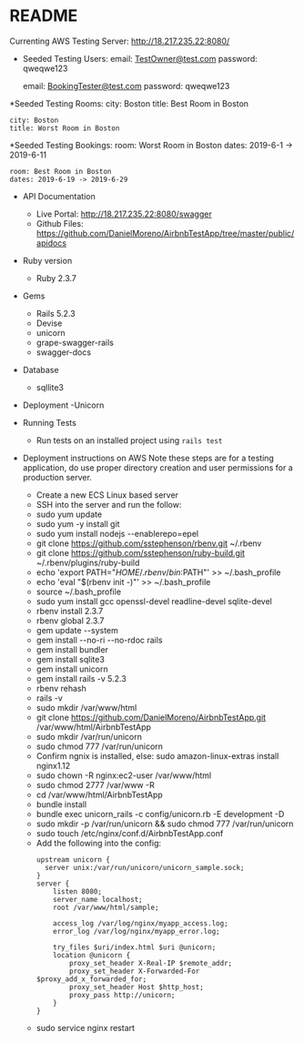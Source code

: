 # README

Currenting AWS Testing Server:  http://18.217.235.22:8080/

* Seeded Testing Users:
	email: TestOwner@test.com
	password: qweqwe123

	email: BookingTester@test.com
	password: qweqwe123

*Seeded Testing Rooms:
	city: Boston
	title: Best Room in Boston

	city: Boston
	title: Worst Room in Boston

*Seeded Testing Bookings:
	room: Worst Room in Boston
	dates: 2019-6-1 -> 2019-6-11

	room: Best Room in Boston
	dates: 2019-6-19 -> 2019-6-29

* API Documentation
	- Live Portal: http://18.217.235.22:8080/swagger
	- Github Files: https://github.com/DanielMoreno/AirbnbTestApp/tree/master/public/apidocs
	
* Ruby version
	- Ruby 2.3.7 

* Gems
	- Rails 5.2.3
	- Devise
	- unicorn
	- grape-swagger-rails
    - swagger-docs

* Database
	- sqllite3

* Deployment
	-Unicorn

* Running Tests
	- Run tests on an installed project using ```rails test```

* Deployment instructions on AWS
	Note these steps are for a testing application, do use proper directory creation and user permissions for a production server.
	- Create a new ECS Linux based server
	- SSH into the server and run the follow:
	- sudo yum update
	- sudo yum -y install git
	- sudo yum install nodejs --enablerepo=epel
	- git clone https://github.com/sstephenson/rbenv.git ~/.rbenv
	- git clone https://github.com/sstephenson/ruby-build.git ~/.rbenv/plugins/ruby-build
	- echo 'export PATH="$HOME/.rbenv/bin:$PATH"' >> ~/.bash_profile
	- echo 'eval "$(rbenv init -)"' >> ~/.bash_profile
	- source ~/.bash_profile
	- sudo yum install gcc openssl-devel readline-devel sqlite-devel
	- rbenv install 2.3.7 
	- rbenv global 2.3.7 
	- gem update --system
	- gem install --no-ri --no-rdoc rails
	- gem install bundler
	- gem install sqlite3
	- gem install unicorn
	- gem install rails -v 5.2.3
	- rbenv rehash
	- rails -v
	- sudo mkdir /var/www/html
	- git clone https://github.com/DanielMoreno/AirbnbTestApp.git /var/www/html/AirbnbTestApp
	- sudo mkdir /var/run/unicorn
	- sudo chmod 777 /var/run/unicorn
	- Confirm ngnix is installed, else: sudo amazon-linux-extras install nginx1.12
	- sudo chown -R nginx:ec2-user /var/www/html
	- sudo chmod 2777 /var/www -R
	- cd /var/www/html/AirbnbTestApp
	- bundle install
	- bundle exec unicorn_rails -c config/unicorn.rb -E development -D 
	- sudo mkdir -p /var/run/unicorn && sudo chmod 777 /var/run/unicorn
	- sudo touch /etc/nginx/conf.d/AirbnbTestApp.conf
	- Add the following into the config:
		```
		upstream unicorn {
		  server unix:/var/run/unicorn/unicorn_sample.sock;
		}
		server {
		    listen 8080;
		    server_name localhost;
		    root /var/www/html/sample;

		    access_log /var/log/nginx/myapp_access.log;
		    error_log /var/log/nginx/myapp_error.log;

		    try_files $uri/index.html $uri @unicorn;
		    location @unicorn {
		        proxy_set_header X-Real-IP $remote_addr;
		        proxy_set_header X-Forwarded-For $proxy_add_x_forwarded_for;
		        proxy_set_header Host $http_host;
		        proxy_pass http://unicorn;
		    }
		}
		```
	- sudo service nginx restart
